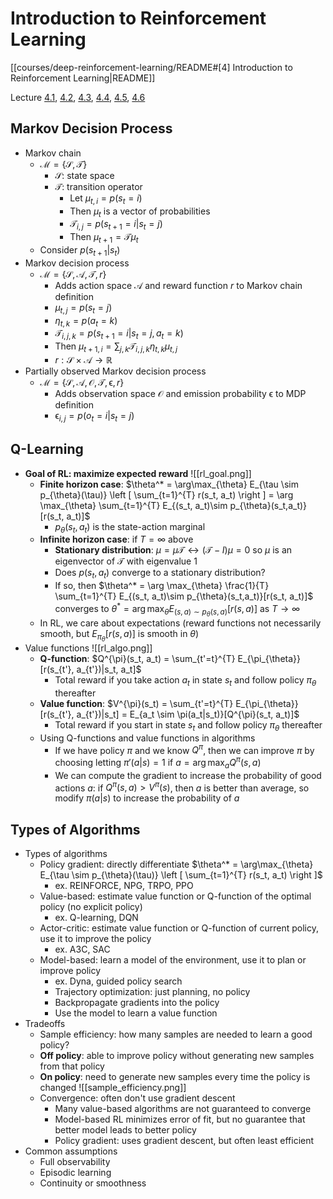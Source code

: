 # Introduction to Reinforcement Learning

[[courses/deep-reinforcement-learning/README#[4] Introduction to Reinforcement Learning|README]]

Lecture [4.1](https://youtu.be/jds0Wh9jTvE?feature=shared), [4.2](https://youtu.be/Cip5UeGrCEE?feature=shared), [4.3](https://youtu.be/Pua9zO_YmKA?feature=shared), [4.4](https://youtu.be/eG9-F4r5k70?feature=shared), [4.5](https://youtu.be/dFqoGAyofUQ?feature=shared), [4.6](https://youtu.be/hfj9mS3nTLU?feature=shared)

## Markov Decision Process

- Markov chain
	- $\mathcal{M} = \{\mathcal{S}, \mathcal{T}\}$
		- $\mathcal{S}$: state space
		- $\mathcal{T}$: transition operator
			- Let $\mu_{t, i} = p(s_t = i)$
			- Then $\mu_{t}$ is a vector of probabilities
			- $\mathcal{T}_{i,j} = p(s_{t+1} = i | s_t = j)$
			- Then $\mu_{t+1} = \mathcal{T} \mu_t$
	- Consider $p(s_{t+1} | s_t)$
- Markov decision process
	- $\mathcal{M} = \{\mathcal{S}, \mathcal{A}, \mathcal{T}, r\}$
		- Adds action space $\mathcal{A}$ and reward function $r$ to Markov chain definition
		- $\mu_{t,j} = p(s_t = j)$
		- $\eta_{t,k} = p(a_t = k)$
		- $\mathcal{T}_{i,j,k} = p(s_{t+1} = i | s_t = j, a_t = k)$
		- Then $\mu_{t+1, i} = \sum_{j,k} \mathcal{T}_{i,j,k} \eta_{t,k} \mu_{t,j}$
		- $r: \mathcal{S} \times \mathcal{A} \rightarrow \mathbb{R}$
- Partially observed Markov decision process
	- $\mathcal{M} = \{\mathcal{S}, \mathcal{A}, \mathcal{O}, \mathcal{T}, \mathcal{\epsilon}, r\}$
		- Adds observation space $\mathcal{O}$ and emission probability $\mathcal{\epsilon}$ to MDP definition
		- $\mathcal{\epsilon}_{i,j} = p(o_t = i | s_t = j)$

## Q-Learning

- **Goal of RL: maximize expected reward** ![[rl_goal.png]]
	- **Finite horizon case**: $\theta^* = \arg\max_{\theta} E_{\tau \sim p_{\theta}(\tau)} \left [ \sum_{t=1}^{T} r(s_t, a_t) \right ] = \arg \max_{\theta} \sum_{t=1}^{T} E_{(s_t, a_t)\sim p_{\theta}(s_t,a_t)}[r(s_t, a_t)]$
		- $p_{\theta}(s_t,a_t)$ is the state-action marginal
	- **Infinite horizon case**: if $T=\infty$ above
		- **Stationary distribution**: $\mu = \mu \mathcal{T} \leftrightarrow (\mathcal{T}-I)\mu=0$ so $\mu$ is an eigenvector of $\mathcal{T}$ with eigenvalue 1
		- Does $p(s_t, a_t)$ converge to a stationary distribution?
		- If so, then $\theta^* = \arg \max_{\theta} \frac{1}{T} \sum_{t=1}^{T} E_{(s_t, a_t)\sim p_{\theta}(s_t,a_t)}[r(s_t, a_t)]$ converges to $\theta^* = \arg \max_{\theta} E_{(s, a)\sim p_{\theta}(s,a)}[r(s, a)]$ as $T\rightarrow \infty$
	- In RL, we care about expectations (reward functions not necessarily smooth, but $E_{\pi_{\theta}}[r(s, a)]$ is smooth in $\theta$)
- Value functions ![[rl_algo.png]]
	- **Q-function**: $Q^{\pi}(s_t, a_t) = \sum_{t'=t}^{T} E_{\pi_{\theta}}[r(s_{t'}, a_{t'})|s_t, a_t]$
		- Total reward if you take action $a_t$ in state $s_t$ and follow policy $\pi_{\theta}$ thereafter
	- **Value function**: $V^{\pi}(s_t) = \sum_{t'=t}^{T} E_{\pi_{\theta}}[r(s_{t'}, a_{t'})|s_t] = E_{a_t \sim \pi(a_t|s_t)}[Q^{\pi}(s_t, a_t)]$
		- Total reward if you start in state $s_t$ and follow policy $\pi_{\theta}$ thereafter
	- Using Q-functions and value functions in algorithms
		- If we have policy $\pi$ and we know $Q^{\pi}$, then we can improve $\pi$ by choosing letting $\pi'(a|s)=1$ if $a = \arg\max_{a} Q^{\pi}(s, a)$
		- We can compute the gradient to increase the probability of good actions $a$: if $Q^{\pi}(s,a) > V^{\pi}(s)$, then $a$ is better than average, so modify $\pi(a|s)$ to increase the probability of $a$

## Types of Algorithms

- Types of algorithms
    - Policy gradient: directly differentiate $\theta^* = \arg\max_{\theta} E_{\tau \sim p_{\theta}(\tau)} \left [ \sum_{t=1}^{T} r(s_t, a_t) \right ]$
		- ex. REINFORCE, NPG, TRPO, PPO
    - Value-based: estimate value function or Q-function of the optimal policy (no explicit policy)
		- ex. Q-learning, DQN
    - Actor-critic: estimate value function or Q-function of current policy, use it to improve the policy
		- ex. A3C, SAC
    - Model-based: learn a model of the environment, use it to plan or improve policy
		- ex. Dyna, guided policy search
		- Trajectory optimization: just planning, no policy
		- Backpropagate gradients into the policy
		- Use the model to learn a value function
- Tradeoffs
    - Sample efficiency: how many samples are needed to learn a good policy?
    - **Off policy**: able to improve policy without generating new samples from that policy
    - **On policy**: need to generate new samples every time the policy is changed ![[sample_efficiency.png]]
    - Convergence: often don't use gradient descent
		- Many value-based algorithms are not guaranteed to converge
		- Model-based RL minimizes error of fit, but no guarantee that better model leads to better policy
		- Policy gradient: uses gradient descent, but often least efficient
- Common assumptions
    - Full observability
    - Episodic learning
    - Continuity or smoothness

